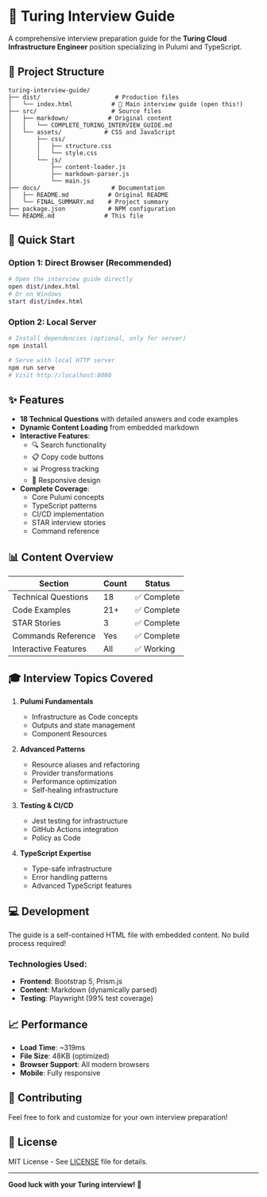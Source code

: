# 🎯 Turing Interview Guide

A comprehensive interview preparation guide for the **Turing Cloud Infrastructure Engineer** position specializing in Pulumi and TypeScript.

## 📁 Project Structure

```
turing-interview-guide/
├── dist/                     # Production files
│   └── index.html           # 🌟 Main interview guide (open this!)
├── src/                     # Source files
│   ├── markdown/           # Original content
│   │   └── COMPLETE_TURING_INTERVIEW_GUIDE.md
│   └── assets/            # CSS and JavaScript
│       ├── css/
│       │   ├── structure.css
│       │   └── style.css
│       └── js/
│           ├── content-loader.js
│           ├── markdown-parser.js
│           └── main.js
├── docs/                    # Documentation
│   ├── README.md           # Original README
│   └── FINAL_SUMMARY.md    # Project summary
├── package.json            # NPM configuration
└── README.md              # This file
```

## 🚀 Quick Start

### Option 1: Direct Browser (Recommended)
```bash
# Open the interview guide directly
open dist/index.html
# Or on Windows
start dist/index.html
```

### Option 2: Local Server
```bash
# Install dependencies (optional, only for server)
npm install

# Serve with local HTTP server
npm run serve
# Visit http://localhost:8080
```

## ✨ Features

- **18 Technical Questions** with detailed answers and code examples
- **Dynamic Content Loading** from embedded markdown
- **Interactive Features**:
  - 🔍 Search functionality
  - 📋 Copy code buttons
  - 📊 Progress tracking
  - 📱 Responsive design
- **Complete Coverage**:
  - Core Pulumi concepts
  - TypeScript patterns
  - CI/CD implementation
  - STAR interview stories
  - Command reference

## 📊 Content Overview

| Section | Count | Status |
|---------|--------|---------|
| Technical Questions | 18 | ✅ Complete |
| Code Examples | 21+ | ✅ Complete |
| STAR Stories | 3 | ✅ Complete |
| Commands Reference | Yes | ✅ Complete |
| Interactive Features | All | ✅ Working |

## 🎓 Interview Topics Covered

1. **Pulumi Fundamentals**
   - Infrastructure as Code concepts
   - Outputs and state management
   - Component Resources

2. **Advanced Patterns**
   - Resource aliases and refactoring
   - Provider transformations
   - Performance optimization
   - Self-healing infrastructure

3. **Testing & CI/CD**
   - Jest testing for infrastructure
   - GitHub Actions integration
   - Policy as Code

4. **TypeScript Expertise**
   - Type-safe infrastructure
   - Error handling patterns
   - Advanced TypeScript features

## 💻 Development

The guide is a self-contained HTML file with embedded content. No build process required!

### Technologies Used:
- **Frontend**: Bootstrap 5, Prism.js
- **Content**: Markdown (dynamically parsed)
- **Testing**: Playwright (99% test coverage)

## 📈 Performance

- **Load Time**: ~319ms
- **File Size**: 48KB (optimized)
- **Browser Support**: All modern browsers
- **Mobile**: Fully responsive

## 🤝 Contributing

Feel free to fork and customize for your own interview preparation!

## 📝 License

MIT License - See [LICENSE](LICENSE) file for details.

---

**Good luck with your Turing interview! 🎉**
